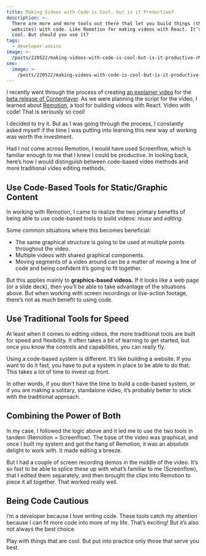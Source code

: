 ```yaml
---
title: Making Videos with Code is Cool, but is it Productive?
description: >-
  There are more and more tools out there that let you build things (that aren’t
  websites) with code. Like Remotion for making videos with React. It’s super
  cool. But should you use it?
tags:
  - developer-advice
image: >-
  /posts/220522/making-videos-with-code-is-cool-but-is-it-productive-rMWDWgtV.png
seo:
  image: >-
    /posts/220522/making-videos-with-code-is-cool-but-is-it-productive-0LqkB6pA--meta.png
---
```


I recently went through the process of creating [an explainer video](https://youtu.be/58Pj4a4Us7A) for the [beta release of Contentlayer](https://www.contentlayer.dev/blog/beta). As we were planning the script for the video, I learned about [Remotion](https://remotion.dev/), a tool for building videos with React. Video with code! That is seriously so cool!

I decided to try it. But as I was going through the process, I constantly asked myself if the time I was putting into learning this new way of working was worth the investment.

Had I not come across Remotion, I would have used Screenflow, which is familiar enough to me that I knew I could be productive. In looking back, here’s how I would distinguish between code-based video methods and more traditional video editing methods.

## Use Code-Based Tools for Static/Graphic Content

In working with Remotion, I came to realize the two primary benefits of being able to use code-based tools to build videos: _reuse_ and _editing_.

Some common situations where this becomes beneficial:

- The same graphical structure is going to be used at multiple points throughout the video.
- Multiple videos with shared graphical components.
- Moving segments of a video around can be a matter of moving a line of code and being confident it’s going to fit together.

But this applies mainly to **graphics-based videos.** If it looks like a web page (or a slide deck), then you’ll be able to take advantage of the situations above. But when working with screen recordings or live-action footage, there’s not as much benefit to using code.

## Use Traditional Tools for Speed

At least when it comes to editing videos, the more traditional tools are built for speed and flexibility. It often takes a bit of learning to get started, but once you know the controls and capabilities, you can really fly.

Using a code-based system is different. It’s like building a website. If you want to do it fast, you have to put a system in place to be able to do that. This takes a lot of time to invest up front.

In other words, if you don’t have the time to build a code-based system, or if you are making a solitary, standalone video, it’s probably better to stick with the traditional approach.

## Combining the Power of Both

In my case, I followed the logic above and it led me to use the two tools in tandem (Remotion + Screenflow). The base of the video was graphical, and once I built my system and got the hang of Remotion, it was an absolute delight to work with. It made editing a breeze.

But I had a couple of screen recording demos in the middle of the video. It’s so fast to be able to splice these up with what’s familiar to me (Screenflow), that I edited them separately, and then brought the clips into Remotion to piece it all together. That worked really well.

## Being Code Cautious

I’m a developer because I love writing code. These tools catch my attention because I can fit more code into more of my life. That’s exciting! But it’s also not always the best choice.

Play with things that are cool. But put into practice only those that serve you best.
